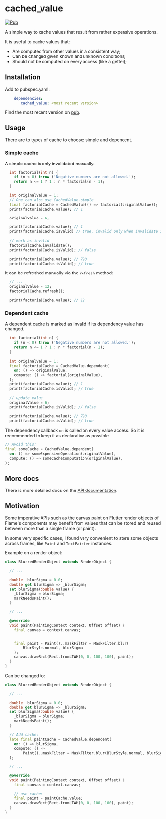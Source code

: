 # cached_value

[![Pub](https://img.shields.io/pub/v/cached_value.svg?style=popout)](https://pub.dartlang.org/packages/cached_value)

A simple way to cache values that result from rather expensive operations.

It is useful to cache values that:
 - Are computed from other values in a consistent way;
 - Can be changed given known and unknown conditions;
 - Should not be computed on every access (like a getter);

## Installation

Add to pubspec.yaml:
```yaml
    dependencies:
       cached_value: <most recent version>
```

Find the most recent version on [pub](https://pub.dev/packages/cached_value).

## Usage

There are to types of cache to choose: simple and dependent.

### Simple cache

A simple cache is only invalidated manually.

```dart
  int factorial(int n) {
    if (n < 0) throw ('Negative numbers are not allowed.');
    return n <= 1 ? 1 : n * factorial(n - 1);
  }

  int originalValue = 1;
  // One can also use CachedValue.simple
  final factorialCache = CachedValue(() => factorial(originalValue));
  print(factorialCache.value); // 1

  originalValue = 6;

  print(factorialCache.value); // 1
  print(factorialCache.isValid) // true, invalid only when invalidate is called
  
  // mark as invalid
  factorialCache.invalidate();
  print(factorialCache.isValid); // false

  print(factorialCache.value); // 720
  print(factorialCache.isValid); // true
```

It can be refreshed manually via the `refresh` method:

```dart
  // ...
  originalValue = 12;
  factorialCache.refresh();

  print(factorialCache.value); // 12
```

### Dependent cache

A dependent cache is marked as invalid if its dependency value has changed.

```dart
  int factorial(int n) {
    if (n < 0) throw ('Negative numbers are not allowed.');
    return n <= 1 ? 1 : n * factorial(n - 1);
  }
  
  int originalValue = 1;
  final factorialCache = CachedValue.dependent(
    on: () => originalValue,
    compute: () => factorial(originalValue),
  );
  print(factorialCache.value); // 1
  print(factorialCache.isValid); // true
  
  // update value
  originalValue = 6;
  print(factorialCache.isValid); // false

  print(factorialCache.value); // 720
  print(factorialCache.isValid); // true
```

The dependency callback `on` is called on every value access. So it is recommended to keep it as declarative as possible.

```dart
// Avoid this:
final someCache = CachedValue.dependent(
  on: () => someExpensiveOperation(originalValue),
  compute: () => someCacheComputation(originalValue),
);


```

## More docs

There is more detailed docs on the [API documentation](https://pub.dev/documentation/cached_value/latest/).

## Motivation

Some imperative APIs such as the canvas paint on Flutter render objects of Flame's components may 
benefit from values that can be stored and reused between more than a single frame (or paint).

In some very specific cases, I found very convenient to store some objects across frames, like 
`Paint` and `TextPainter` instances.

Example on a render object:
```dart
class BlurredRenderObject extends RenderObject {

  // ...

  double _blurSigma = 0.0;
  double get blurSigma => _blurSigma;
  set blurSigma(double value) {
    _blurSigma = blurSigma;
    markNeedsPaint();
  }

  // ...

  @override
  void paint(PaintingContext context, Offset offset) {
    final canvas = context.canvas;


    final paint = Paint()..maskFilter = MaskFilter.blur(
        BlurStyle.normal, blurSigma
    );
    canvas.drawRect(Rect.fromLTWH(0, 0, 100, 100), paint);
  }
}
```

Can be changed to:
```dart
class BlurredRenderObject extends RenderObject {

  // ...

  double _blurSigma = 0.0;
  double get blurSigma => _blurSigma;
  set blurSigma(double value) {
    _blurSigma = blurSigma;
    markNeedsPaint();
  }

  // Add cache:
  late final paintCache = CachedValue.dependent(
    on: () => blurSigma,
    compute: () =>
        Paint()..maskFilter = MaskFilter.blur(BlurStyle.normal, blurSigma),
  );

  // ...

  @override
  void paint(PaintingContext context, Offset offset) {
    final canvas = context.canvas;

    // use cache:
    final paint = paintCache.value;
    canvas.drawRect(Rect.fromLTWH(0, 0, 100, 100), paint);
  }
}
```
